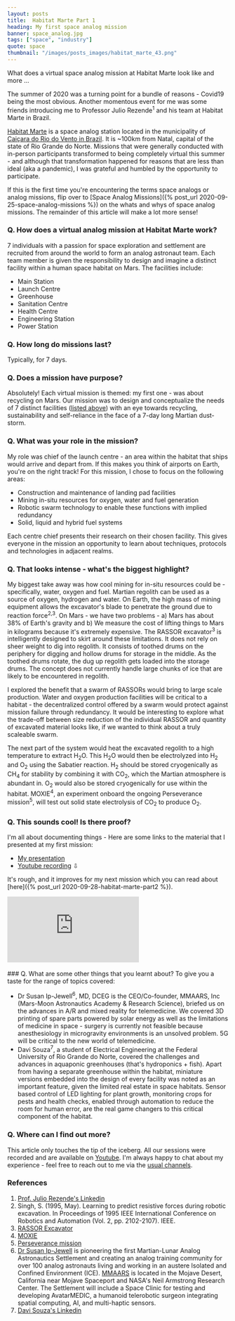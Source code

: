 ```yaml
---
layout: posts
title:  Habitat Marte Part 1
heading: My first space analog mission
banner: space_analog.jpg
tags: ["space", "industry"]
quote: space
thumbnail: "/images/posts_images/habitat_marte_43.png"
---
```

What does a virtual space analog mission at Habitat Marte look like and more ...
<!--more-->

The summer of 2020 was a turning point for a bundle of reasons - Covid19 being the most obvious. Another momentous event for me was some friends introducing me to Professor Julio Rezende<sup>1</sup> and his team at Habitat Marte in Brazil. 

[Habitat Marte](<http://www.habitatmarte.com/>) is a space analog station located in the municipality of [Caiçara do Rio do Vento in Brazil](https://goo.gl/maps/fxbxGofz4tgraKVA6). It is ~100km from Natal, capital of the state of Rio Grande do Norte. Missions that were generally conducted with in-person participants transformed to being completely virtual this summer - and although that transformation happened for reasons that are less than ideal (aka a pandemic), I was grateful and humbled by the opportunity to participate. 

If this is the first time you're encountering the terms space analogs or analog missions, flip over to [Space Analog Missions]({% post_url 2020-09-25-space-analog-missions %}) on the whats and whys of space analog missions. The remainder of this article will make a lot more sense!

### Q. How does a virtual analog mission at Habitat Marte work?
<p><span class="image right"><img src="/images/posts_images/habitat_marte_43.png" alt="" /></span>7 individuals with a passion for space exploration and settlement are recruited from around the world to form an analog astronaut team. Each team member is given the responsibility to design and imagine a distinct facility within a human space habitat on Mars. The facilities include:
<ul>
<li> Main Station</li>
<li> Launch Centre</li>
<li> Greenhouse</li>
<li> Sanitation Centre</li>
<li> Health Centre</li>
<li> Engineering Station</li>
<li> Power Station</li></ul>
</p>

### Q. How long do missions last?
Typically, for 7 days.

### Q. Does a mission have purpose?
Absolutely! Each virtual mission is themed: my first one - was about recycling on Mars. Our mission was to design and conceptualize the needs of 7 distinct facilities ([listed above](#q-how-does-a-virtual-analog-mission-at-habitat-marte-work)) with an eye towards recycling, sustainability and self-reliance in the face of a 7-day long Martian dust-storm. 

### Q. What was your role in the mission?
My role was chief of the launch centre - an area within the habitat that ships would arrive and depart from. If this makes you think of airports on Earth, you're on the right track! For this mission, I chose to focus on the following areas:
* Construction and maintenance of landing pad facilities
* Mining in-situ resources for oxygen, water and fuel generation
* Robotic swarm technology to enable these functions with implied redundancy
* Solid, liquid and hybrid fuel systems

Each centre chief presents their research on their chosen facility. This gives everyone in the mission an opportunity to learn about techniques, protocols and technologies in adjacent realms. 

### Q. That looks intense - what's the biggest highlight?
My biggest take away was how cool mining for in-situ resources could be - specifically, water, oxygen and fuel. Martian regolith can be used as a source of oxygen, hydrogen and water. On Earth, the high mass of mining equipment allows the excavator's blade to penetrate the ground due to reaction force<sup>2,3</sup>. On Mars - we have two problems - a) Mars has about 38% of Earth's gravity and b) We measure the cost of lifting things to Mars in kilograms because it's extremely expensive. The RASSOR excavator<sup>3</sup> is intelligently designed to skirt around these limitations. It does not rely on sheer weight to dig into regolith. It consists of toothed drums on the periphery for digging and hollow drums for storage in the middle. As the toothed drums rotate, the dug up regolith gets loaded into the storage drums. The concept does not currently handle large chunks of ice that are likely to be encountered in regolith. 

I explored the benefit that a swarm of RASSORs would bring to  large scale production. Water and oxygen production facilities will be critical to a habitat - the decentralized control offered by a swarm would protect against mission failure through redundancy. It would be interesting to explore what the trade-off between size reduction of the individual RASSOR and quantity of excavated material looks like, if we wanted to think about a truly scaleable swarm. 

The next part of the system would heat the excavated regolith to a high temperature to extract H<sub>2</sub>O. This H<sub>2</sub>O would then be electrolyzed into H<sub>2</sub> and O<sub>2</sub> using the Sabatier reaction. H<sub>2</sub> should be stored cryogenically as CH<sub>4</sub> for stability by combining it with CO<sub>2</sub>, which the Martian atmosphere is abundant in. O<sub>2</sub> would also be stored cryogenically for use within the habitat. MOXIE<sup>4</sup>, an experiment onboard the ongoing Perseverance mission<sup>5</sup>, will test out solid state electrolysis of CO<sub>2</sub> to produce O<sub>2</sub>.  


### Q. This sounds cool! Is there proof?
I'm all about documenting things - Here are some links to the material that I presented at my first mission:
* [My presentation](https://drive.google.com/file/d/1pTrI9WQLP_bdtZDMExhG6S2QyblRRq3b/view?usp=sharing)
* [Youtube recording](https://www.youtube.com/watch?v=1kD_FpYEfxA)
&#8681;

It's rough, and it improves for my next mission which you can read about [here]({% post_url 2020-09-28-habitat-marte-part2 %}). 
<div class="youtube-container">
    <iframe class="youtube-iframe" src="https://www.youtube.com/embed/1kD_FpYEfxA" frameborder="0" allow="accelerometer; autoplay; clipboard-write; encrypted-media; gyroscope; picture-in-picture" allowfullscreen></iframe>
</div>

<br/>
### Q. What are some other things that you learnt about?
To give you a taste for the range of topics covered:

* Dr Susan Ip-Jewell<sup>6</sup>, MD, DCEG  is the CEO/Co-founder, MMAARS, Inc (Mars-Moon Astronautics Academy & Research Science), briefed us on the advances in A/R and mixed reality for telemedicine. We covered 3D printing of spare parts powered by solar energy as well as the limitations of medicine in space - surgery is currently not feasible because anesthesiology in microgravity environments is an unsolved problem. 5G will be critical to the new world of telemedicine. 
* Davi Souza<sup>7</sup>, a student of Electrical Engineering at the Federal University of Rio Grande do Norte, covered the challenges and advances in aquaponic greenhouses (that's hydroponics + fish). Apart from having a separate greenhouse within the habitat, miniature versions embedded into the design of every facility was noted as an important feature, given the limited real estate in space habitats. Sensor based control of LED lighting for plant growth, monitoring crops for pests and health checks, enabled through automation to reduce the room for human error, are the real game changers to this critical component of the habitat. 

### Q. Where can I find out more? 
This article only touches the tip of the iceberg. All our sessions were recorded and are available on [Youtube](https://www.youtube.com/HabitatMarte). I'm always happy to chat about my experience - feel free to reach out to me via the [usual channels](/contact).


### References

1. [Prof. Julio Rezende's Linkedin](https://www.linkedin.com/in/juliorezende10/)
2. Singh, S. (1995, May). Learning to predict resistive forces during robotic excavation. In Proceedings of 1995 IEEE International Conference on Robotics and Automation (Vol. 2, pp. 2102-2107). IEEE.
3. [RASSOR Excavator](https://technology.nasa.gov/patent/KSC-TOPS-7)
4. [MOXIE](https://mars.nasa.gov/mars2020/spacecraft/instruments/moxie/for-scientists/)
5. [Perseverance mission](https://mars.nasa.gov/mars2020/mission/overview/)
6. [Dr Susan Ip-Jewell](https://www.linkedin.com/in/susanipjewell/) is  pioneering the first Martian-Lunar Analog Astronautics Settlement and creating an analog training community for over 100 analog astronauts living and working in an austere Isolated and Confined Environment (ICE). [MMAARS](www.MMAARS.com) is located in the Mojave Desert, California near Mojave Spaceport and NASA's Neil Armstrong Research Center. The Settlement will include a Space Clinic for testing and developing AvatarMEDIC, a humanoid telerobotic surgeon integrating spatial computing, AI, and multi-haptic sensors.  
7. [Davi Souza's Linkedin](https://www.linkedin.com/in/daviafs/)